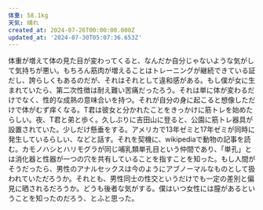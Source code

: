 ```yaml
---
体重: 58.1kg
天気: 晴れ
created_at: 2024-07-26T00:00:00.000Z
updated_at: '2024-07-30T05:07:36.653Z'
---
```


体重が増えて体の見た目が変わってくると、なんだか自分じゃないような気がして気持ちが悪い。もちろん筋肉が増えることはトレーニングが継続できている証だし、誇らしくもあるのだが、それはそれとして違和感がある。もし僕が女に生まれていたら、第二次性徴は耐え難い苦痛だったろう。それは単に体が変わるだけでなく、性的な成熟の意味合いを持つ。それが自分の身に起こると想像しただけで体がむず痒くなる。T君は彼女と分かれたことをきっかけに筋トレを始めたらしい。夜、T君と弟と歩く。久しぶりに吉田山に登ると、公園に筋トレ器具が設置されていた。少しだけ懸垂をする。アメリカで13年ゼミと17年ゼミが同時に発生しているらしい、などと話す。それを契機に、wikipediaで動物の記事を読む。カモノハシとハリモグラが同じ哺乳類単孔目という仲間であり、「単孔」とは消化器と性器が一つの穴を共有していることを指すことを知った。もし人間がそうだったら、男性のアナルセックスは今のようにアブノーマルなものとして扱われていただろうか。それとも、男性同士の性交というだけでも一定の差別と偏見に晒されるだろうか。どうも後者な気がする。僕はいつ女性には膣があるということを知ったのだろう、とふと思った。

